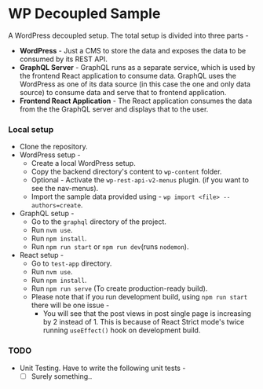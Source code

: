 # WP Decoupled Sample

A WordPress decoupled setup. The total setup is divided into three parts -
- **WordPress** - Just a CMS to store the data and exposes the data to be consumed by its REST API.
- **GraphQL Server** - GraphQL runs as a separate service, which is used by the frontend React application to consume data. GraphQL uses the WordPress as one of its data source (in this case the one and only data source) to consume data and serve that to frontend application.
- **Frontend React Application** - The React application consumes the data from the the GraphQL server and displays that to the user.

### Local setup

- Clone the repository.
- WordPress setup -
	- Create a local WordPress setup.
	- Copy the backend directory's content to `wp-content` folder.
	- Optional - Activate the `wp-rest-api-v2-menus` plugin. (if you want to see the nav-menus).
	- Import the sample data provided using - `wp import <file> --authors=create`.
- GraphQL setup -
	- Go to the `graphql` directory of the project.
	- Run `nvm use`.
	- Run `npm install`.
	- Run `npm run start` or `npm run dev`(runs `nodemon`).
- React setup -
	- Go to `test-app` directory.
	- Run `nvm use`.
	- Run `npm install`.
	- Run `npm run serve` (To create production-ready build).
	- Please note that if you run development build, using `npm run start` there will be one issue -
	  - You will see that the post views in post single page is increasing by 2 instead of 1. This is because of React Strict mode's twice running `useEffect()` hook on development build.

### TODO

- Unit Testing. Have to write the following unit tests -
  - [ ] Surely something..
